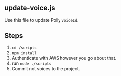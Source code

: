 ## update-voice.js

Use this file to update Polly `voiceId`.

## Steps

1. `cd /scripts`
1. `npm install`
1. Authenticate with AWS however you go about that.
1. run `node ./scripts`
1. Commit not voices to the project.
